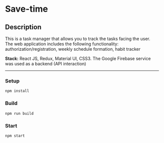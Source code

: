 # Save-time

## Description
This is a task manager that allows you to track the tasks facing the user. The web application includes the following functionality: authorization/registration, weekly schedule formation, habit tracker

**Stack:** React JS, Redux, Material UI, CSS3. The Google Firebase service was used as a backend (API interaction)

***  

### Setup
```
npm install
```

### Build
```
npm run build
```

### Start
```
npm start
```
